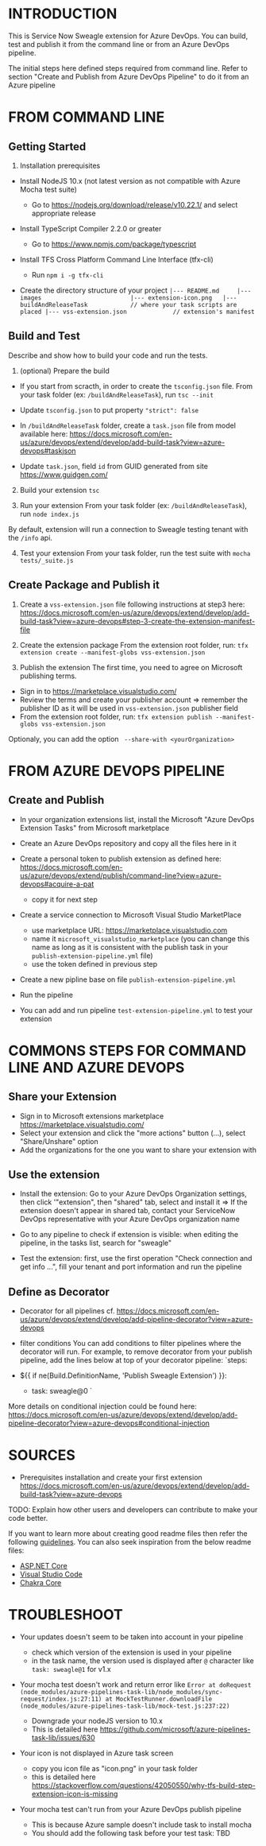 # INTRODUCTION
This is Service Now Sweagle extension for Azure DevOps.
You can build, test and publish it from the command line or from an Azure DevOps pipeline.

The initial steps here defined steps required from command line.
Refer to section "Create and Publish from Azure DevOps Pipeline" to do it from an Azure pipeline

# FROM COMMAND LINE

## Getting Started

1. Installation prerequisites

- Install NodeJS 10.x (not latest version as not compatible with Azure Mocha test suite)
  - Go to https://nodejs.org/download/release/v10.22.1/ and select appropriate release

- Install TypeScript Compiler 2.2.0 or greater
  - Go to https://www.npmjs.com/package/typescript

- Install TFS Cross Platform Command Line Interface (tfx-cli)
  - Run `npm i -g tfx-cli`

- Create the directory structure of your project
`|--- README.md    
|--- images                        
    |--- extension-icon.png  
|--- buildAndReleaseTask            // where your task scripts are placed
|--- vss-extension.json             // extension's manifest
`

## Build and Test

Describe and show how to build your code and run the tests.

1. (optional) Prepare the build
- If you start from scracth, in order to create the `tsconfig.json` file.
From your task folder (ex: `/buildAndReleaseTask`), run
`tsc --init`

- Update `tsconfig.json` to put property `"strict": false`

- In `/buildAndReleaseTask` folder, create a `task.json` file from model available here: https://docs.microsoft.com/en-us/azure/devops/extend/develop/add-build-task?view=azure-devops#taskjson

- Update `task.json`, field `id` from GUID generated from site https://www.guidgen.com/

2.	Build your extension
`tsc`

3.	Run your extension
From your task folder (ex: `/buildAndReleaseTask`), run
`node index.js`

By default, extension will run a connection to Sweagle testing tenant with the `/info` api.

4.	Test your extension
From your task folder, run the test suite with
`mocha tests/_suite.js`


## Create Package and Publish it

1. Create a `vss-extension.json` file following instructions at step3 here:
https://docs.microsoft.com/en-us/azure/devops/extend/develop/add-build-task?view=azure-devops#step-3-create-the-extension-manifest-file

2. Create the extension package
From the extension root folder, run:
`tfx extension create --manifest-globs vss-extension.json`

3. Publish the extension
The first time, you need to agree on Microsoft publishing terms.
- Sign in to https://marketplace.visualstudio.com/
- Review the terms and create your publisher account
=> remember the publisher ID as it will be used in `vss-extension.json` publisher field
- From the extension root folder, run:
`tfx extension publish --manifest-globs vss-extension.json`

Optionaly, you can add the option  ` --share-with <yourOrganization>`


# FROM AZURE DEVOPS PIPELINE

## Create and Publish

- In your organization extensions list, install the Microsoft "Azure DevOps Extension Tasks" from Microsoft marketplace

- Create an Azure DevOps repository and copy all the files here in it

- Create a personal token to publish extension as defined here: https://docs.microsoft.com/en-us/azure/devops/extend/publish/command-line?view=azure-devops#acquire-a-pat
  - copy it for next step

- Create a service connection to Microsoft Visual Studio MarketPlace
  - use marketplace URL: https://marketplace.visualstudio.com
  - name it `microsoft_visualstudio_marketplace`
  (you can change this name as long as it is consistent with the publish task in your `publish-extension-pipeline.yml` file)
  - use the token defined in previous step

- Create a new pipline base on file `publish-extension-pipeline.yml`

- Run the pipeline

- You can add and run pipeline `test-extension-pipeline.yml` to test your extension


# COMMONS STEPS FOR COMMAND LINE AND AZURE DEVOPS

## Share your Extension

- Sign in to Microsoft extensions marketplace https://marketplace.visualstudio.com/
- Select your extension and click the "more actions" button (...), select "Share/Unshare" option
- Add the organizations for the one you want to share your extension with

## Use the extension

- Install the extension: Go to your Azure DevOps Organization settings, then click '"extension", then "shared" tab, select and install it
=> If the extension doesn't appear in shared tab, contact your ServiceNow DevOps representative with your Azure DevOps organization name

- Go to any pipeline to check if extension is visible: when editing the pipeline, in the tasks list, search for "sweagle"

- Test the extension: first, use the first operation "Check connection and get info ...", fill your tenant and port information and run the pipeline

## Define as Decorator

- Decorator for all pipelines
cf. https://docs.microsoft.com/en-us/azure/devops/extend/develop/add-pipeline-decorator?view=azure-devops


- filter conditions
You can add conditions to filter pipelines where the decorator will run.
For example, to remove decorator from your publish pipeline, add the lines below at top of your decorator pipeline:
`steps:
- ${{ if ne(Build.DefinitionName, 'Publish Sweagle Extension') }}:
  - task: sweagle@0
`

More details on conditional injection could be found here:
https://docs.microsoft.com/en-us/azure/devops/extend/develop/add-pipeline-decorator?view=azure-devops#conditional-injection


# SOURCES

- Prerequisites installation and create your first extension
https://docs.microsoft.com/en-us/azure/devops/extend/develop/add-build-task?view=azure-devops


TODO: Explain how other users and developers can contribute to make your code better.

If you want to learn more about creating good readme files then refer the following [guidelines](https://docs.microsoft.com/en-us/azure/devops/repos/git/create-a-readme?view=azure-devops). You can also seek inspiration from the below readme files:
- [ASP.NET Core](https://github.com/aspnet/Home)
- [Visual Studio Code](https://github.com/Microsoft/vscode)
- [Chakra Core](https://github.com/Microsoft/ChakraCore)


# TROUBLESHOOT

- Your updates doesn't seem to be taken into account in your pipeline
  - check which version of the extension is used in your pipeline
  - in the task name, the version used is displayed after `@` character like `task: sweagle@1` for v1.x

- Your mocha test doesn't work and return error like
`Error
      at doRequest (node_modules/azure-pipelines-task-lib/node_modules/sync-request/index.js:27:11)
      at MockTestRunner.downloadFile (node_modules/azure-pipelines-task-lib/mock-test.js:237:22)`

  - Downgrade your nodeJS version to 10.x
  - This is detailed here https://github.com/microsoft/azure-pipelines-task-lib/issues/630

- Your icon is not displayed in Azure task screen
  - copy you icon file as "icon.png" in your task folder
  - this is detailed here https://stackoverflow.com/questions/42050550/why-tfs-build-step-extension-icon-is-missing

- Your mocha test can't run from your Azure DevOps publish pipeline
  - This is because Azure sample doesn't include task to install mocha
  - You should add the following task before your test task: TBD
